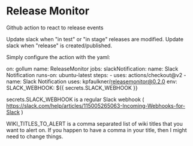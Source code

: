 # Release Monitor
Github action to react to release events

Update slack when "in test" or "in stage" releases are modified.
Update slack when "release" is created/published.

Simply configure the action with the yaml:

on: gollum
name: ReleaseMonitor
jobs:
  slackNotification:
    name: Slack Notification
    runs-on: ubuntu-latest
    steps:
    - uses: actions/checkout@v2
    - name: Slack Notification
      uses: kpfaulkner/releasemonitor@0.2.0
      env:
        SLACK_WEBHOOK: ${{ secrets.SLACK_WEBHOOK }}

secrets.SLACK_WEBHOOK is a regular Slack webhook ( https://slack.com/help/articles/115005265063-Incoming-Webhooks-for-Slack )

WIKI_TITLES_TO_ALERT is a comma separated list of wiki titles that you want to alert on. If you happen to have a comma in your title, then 
I might need to change things.
